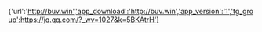{'url':'http://buv.win','app_download':'http://buv.win','app_version':'1','tg_group':https://jq.qq.com/?_wv=1027&k=5BKAtrH'}
